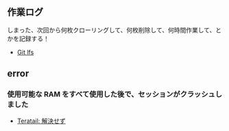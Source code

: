 ## 作業ログ
しまった、次回から何枚クローリングして、何枚削除して、何時間作業して、とかを記録する！

- [Git lfs](https://qiita.com/ikmski/items/5cc8b8832336b8d85429)

## error

### 使用可能な RAM をすべて使用した後で、セッションがクラッシュしました
- [Teratail: 解決せず](https://teratail.com/questions/220308)
